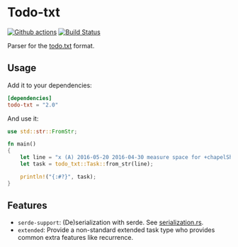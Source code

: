 # Todo-txt

[![Github actions](https://github.com/sanpii/todo-txt/workflows/.github/workflows/ci.yml/badge.svg)](https://github.com/sanpii/todo-txt/actions?query=workflow%3A.github%2Fworkflows%2Fci.yml)
[![Build Status](https://gitlab.com/sanpi/todo-txt/badges/main/pipeline.svg)](https://gitlab.com/sanpi/todo-txt/commits/main)

Parser for the [todo.txt](https://github.com/todotxt/todo.txt) format.

## Usage

Add it to your dependencies:

```toml
[dependencies]
todo-txt = "2.0"
```

And use it:

```rust
use std::str::FromStr;

fn main()
{
    let line = "x (A) 2016-05-20 2016-04-30 measure space for +chapelShelving @chapel due:2016-05-30";
    let task = todo_txt::Task::from_str(line);

    println!("{:#?}", task);
}
```

## Features

* `serde-support`: (De)serialization with serde. See
    [serialization.rs](examples/serialization.rs).
* `extended`: Provide a non-standard extended task type who provides common
    extra features like recurrence.
